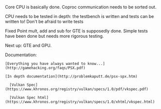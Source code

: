 Core CPU is basically done. Coproc communication needs to be sorted out.

CPU needs to be tested in depth: the testbench is written and tests can be written to! Don't be afraid to write tests

Fixed Point mult, add and sub for GTE is supposedly done. Simple tests have been done but needs more rigorous testing.

Next up: GTE and GPU.

Documentation:

	[Everything you have always wanted to know...](http://gamehacking.org/faqs/PSX.pdf)

	[In depth documentation](http://problemkaputt.de/psx-spx.htm)

      [Vulkan Spec](https://www.khronos.org/registry/vulkan/specs/1.0/pdf/vkspec.pdf)

      [Vulkan Spec html](https://www.khronos.org/registry/vulkan/specs/1.0/xhtml/vkspec.html)
